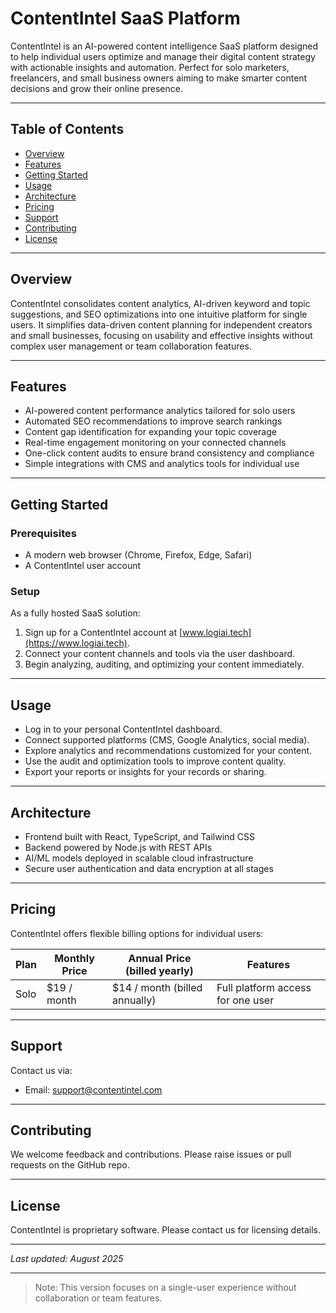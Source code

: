 # ContentIntel SaaS Platform

ContentIntel is an AI-powered content intelligence SaaS platform designed to help individual users optimize and manage their digital content strategy with actionable insights and automation. Perfect for solo marketers, freelancers, and small business owners aiming to make smarter content decisions and grow their online presence.

---

## Table of Contents

- [Overview](#overview)  
- [Features](#features)  
- [Getting Started](#getting-started)  
- [Usage](#usage)  
- [Architecture](#architecture)  
- [Pricing](#pricing)  
- [Support](#support)  
- [Contributing](#contributing)  
- [License](#license)  

---

## Overview

ContentIntel consolidates content analytics, AI-driven keyword and topic suggestions, and SEO optimizations into one intuitive platform for single users. It simplifies data-driven content planning for independent creators and small businesses, focusing on usability and effective insights without complex user management or team collaboration features.

---

## Features

- AI-powered content performance analytics tailored for solo users  
- Automated SEO recommendations to improve search rankings  
- Content gap identification for expanding your topic coverage  
- Real-time engagement monitoring on your connected channels  
- One-click content audits to ensure brand consistency and compliance  
- Simple integrations with CMS and analytics tools for individual use  

---

## Getting Started

### Prerequisites

- A modern web browser (Chrome, Firefox, Edge, Safari)  
- A ContentIntel user account  

### Setup

As a fully hosted SaaS solution:  
1. Sign up for a ContentIntel account at [www.logiai.tech](https://www.logiai.tech).  
2. Connect your content channels and tools via the user dashboard.  
3. Begin analyzing, auditing, and optimizing your content immediately.  

---

## Usage

- Log in to your personal ContentIntel dashboard.  
- Connect supported platforms (CMS, Google Analytics, social media).  
- Explore analytics and recommendations customized for your content.  
- Use the audit and optimization tools to improve content quality.  
- Export your reports or insights for your records or sharing.

---

## Architecture

- Frontend built with React, TypeScript, and Tailwind CSS  
- Backend powered by Node.js with REST APIs  
- AI/ML models deployed in scalable cloud infrastructure  
- Secure user authentication and data encryption at all stages  

---

## Pricing

ContentIntel offers flexible billing options for individual users:

| Plan   | Monthly Price    | Annual Price (billed yearly)       | Features                            |
|--------|------------------|-----------------------------------|-----------------------------------|
| Solo   | $19 / month      | $14 / month (billed annually)     | Full platform access for one user |

---

## Support

Contact us via:  
- Email: support@contentintel.com

---

## Contributing

We welcome feedback and contributions. Please raise issues or pull requests on the GitHub repo.

---

## License

ContentIntel is proprietary software. Please contact us for licensing details.

---

*Last updated: August 2025*

---

> Note: This version focuses on a single-user experience without collaboration or team features.
